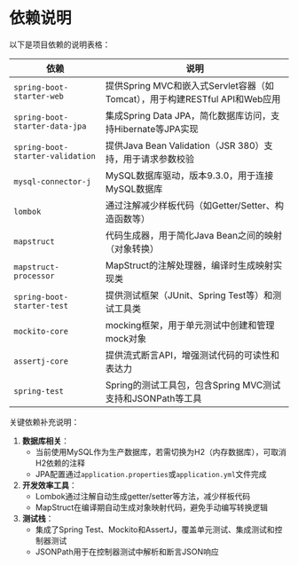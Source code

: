 # 依赖说明

以下是项目依赖的说明表格：

| 依赖 | 说明 |
| --- | --- |
| `spring-boot-starter-web` | 提供Spring MVC和嵌入式Servlet容器（如Tomcat），用于构建RESTful API和Web应用 |
| `spring-boot-starter-data-jpa` | 集成Spring Data JPA，简化数据库访问，支持Hibernate等JPA实现 |
| `spring-boot-starter-validation` | 提供Java Bean Validation（JSR 380）支持，用于请求参数校验 |
| `mysql-connector-j` | MySQL数据库驱动，版本9.3.0，用于连接MySQL数据库 |
| `lombok` | 通过注解减少样板代码（如Getter/Setter、构造函数等） |
| `mapstruct` | 代码生成器，用于简化Java Bean之间的映射（对象转换） |
| `mapstruct-processor` | MapStruct的注解处理器，编译时生成映射实现类 |
| `spring-boot-starter-test` | 提供测试框架（JUnit、Spring Test等）和测试工具类 |
| `mockito-core` |  mocking框架，用于单元测试中创建和管理mock对象 |
| `assertj-core` | 提供流式断言API，增强测试代码的可读性和表达力 |
| `spring-test` | Spring的测试工具包，包含Spring MVC测试支持和JSONPath等工具 |

关键依赖补充说明：
1. **数据库相关**：
   - 当前使用MySQL作为生产数据库，若需切换为H2（内存数据库），可取消H2依赖的注释
   - JPA配置通过`application.properties`或`application.yml`文件完成
2. **开发效率工具**：
   - Lombok通过注解自动生成getter/setter等方法，减少样板代码
   - MapStruct在编译期自动生成对象映射代码，避免手动编写转换逻辑
3. **测试栈**：
   - 集成了Spring Test、Mockito和AssertJ，覆盖单元测试、集成测试和控制器测试
   - JSONPath用于在控制器测试中解析和断言JSON响应

